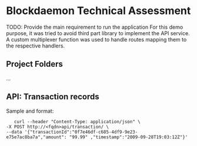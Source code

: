 # Blockdaemon Technical Assessment

TODO: Provide the main requirement to run the application
For this demo purpose, it was tried to avoid third part library to implement the API service.
A custom multiplexer function was used to handle routes mapping them to the respective handlers.

## Project Folders
...

## API: Transaction records

Sample and format:

```shell
   curl --header "Content-Type: application/json" \
-X POST http://<fqdn>api/transaction/ \
--data '{"transactionId":"0f7e46df-c685-4df9-9e23-e75e7ac8ba7a","amount": "99.99" ,"timestamp":"2009-09-28T19:03:12Z"}'
```
